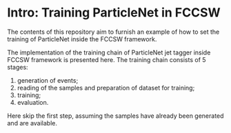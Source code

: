 # Intro: Training ParticleNet in FCCSW
The contents of this repository aim to furnish an example of how to set the training of ParticleNet inside the FCCSW framework.

The implementation of the training chain of ParticleNet jet tagger inside FCCSW framework is presented here. 
The training chain consists of 5 stages:
1. generation of events;
2. reading of the samples and preparation of dataset for training;
3. training;
4. evaluation.

Here skip the first step, assuming the samples have already been generated and are available.
